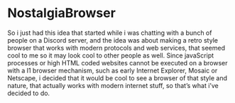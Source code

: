 # NostalgiaBrowser
 So i just had this idea that started while i was chatting with a bunch of people on a Discord server, and the idea was about making a retro style browser that works with modern protocols and web services, that seemed cool to me so it may look cool to other people as well.  Since javaScript processes or high HTML coded websites cannot be executed on a browser with a I1 browser mechanism, such as early Internet Explorer, Mosaic or Netscape, i decided that it would be cool to see a browser of that style and nature, that actually works with modern internet stuff, so that’s what i’ve decided to do.
